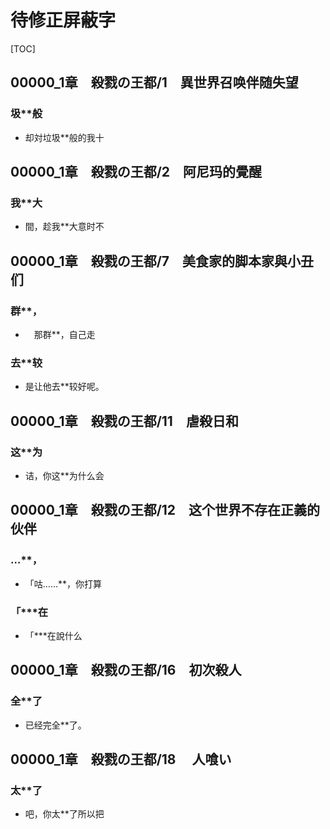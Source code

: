 # 待修正屏蔽字

[TOC]

## 00000_1章　殺戮の王都/1　異世界召唤伴随失望

### 圾**般

- 却対垃圾**般的我十


## 00000_1章　殺戮の王都/2　阿尼玛的覺醒

### 我**大

- 間，趁我**大意时不


## 00000_1章　殺戮の王都/7　美食家的脚本家與小丑们

### 群**，

- 　那群**，自己走

### 去**较

- 是让他去**较好呢。


## 00000_1章　殺戮の王都/11　虐殺日和

### 这**为

- 诘，你这**为什么会


## 00000_1章　殺戮の王都/12　这个世界不存在正義的伙伴

### …**，

- 「咕……**，你打算

### 「***在

- 「***在說什么


## 00000_1章　殺戮の王都/16　初次殺人

### 全**了

- 已经完全**了。


## 00000_1章　殺戮の王都/18 　人喰い

### 太**了

- 吧，你太**了所以把

